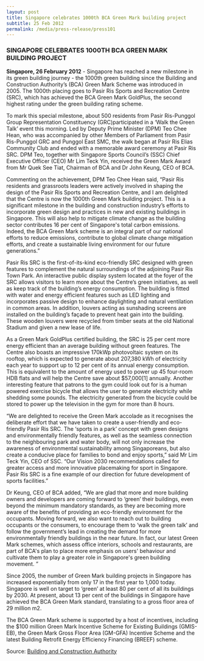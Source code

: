 ```yaml
---
layout: post
title: Singapore celebrates 1000th BCA Green Mark building project
subtitle: 25 Feb 2012
permalink: /media/press-release/press101
---
```


### SINGAPORE CELEBRATES 1000TH BCA GREEN MARK BUILDING PROJECT

**Singapore, 26 February 2012** - Singapore has reached a new milestone in its green building journey - the 1000th green building since the Building and Construction Authority’s (BCA) Green Mark Scheme was introduced in 2005. The 1000th placing goes to Pasir Ris Sports and Recreation Centre (SRC), which has achieved the BCA Green Mark GoldPlus, the second highest rating under the green building rating scheme.

To mark this special milestone, about 500 residents from Pasir Ris-Punggol Group Representation Constituency (GRC)participated in a ‘Walk the Green Talk’ event this morning. Led by Deputy Prime Minister (DPM) Teo Chee Hean, who was accompanied by other Members of Parliament from Pasir Ris-Punggol GRC and Punggol East SMC, the walk began at Pasir Ris Elias Community Club and ended with a memorable award ceremony at Pasir Ris SRC. DPM Teo, together with Singapore Sports Council’s (SSC) Chief Executive Officer (CEO) Mr Lim Teck Yin, received the Green Mark Award from Mr Quek See Tiat, Chairman of BCA and Dr John Keung, CEO of BCA. 

Commenting on the achievement, DPM Teo Chee Hean said, “Pasir Ris residents and grassroots leaders were actively involved in shaping the design of the Pasir Ris Sports and Recreation Centre, and I am delighted that the Centre is now the 1000th Green Mark building project. This is a significant milestone in the building and construction industry’s efforts to incorporate green design and practices in new and existing buildings in Singapore. This will also help to mitigate climate change as the building sector contributes 16 per cent of Singapore's total carbon emissions. Indeed, the BCA Green Mark scheme is an integral part of our national efforts to reduce emissions, contribute to global climate change mitigation efforts, and create a sustainable living environment for our future generations.” 

Pasir Ris SRC is the first-of-its-kind eco-friendly SRC designed with green features to complement the natural surroundings of the adjoining Pasir Ris Town Park. An interactive public display system located at the foyer of the SRC allows visitors to learn more about the Centre’s green initiatives, as well as keep track of the building’s energy consumption. The building is fitted with water and energy efficient features such as LED lighting and incorporates passive design to enhance daylighting and natural ventilation in common areas. In addition, louvers acting as sunshading screens are installed on the building’s façade to prevent heat gain into the building. These wooden louvers were recycled from timber seats at the old National Stadium and given a new lease of life. 

As a Green Mark GoldPlus certified building, the SRC is 25 per cent more energy efficient than an average building without green features. The Centre also boasts an impressive 170kWp photovoltaic system on its rooftop, which is expected to generate about 207,380 kWh of electricity each year to support up to 12 per cent of its annual energy consumption. This is equivalent to the amount of energy used to power up 45 four-room HDB flats and will help the Centre save about $57,000[1] annually. Another interesting feature that patrons to the gym could look out for is a human powered exercise bicycle that allows the user to generate electricity while shedding some pounds. The electricity generated from the bicycle could be stored to power up the television in the gym for more than 8 hours. 

“We are delighted to receive the Green Mark accolade as it recognises the deliberate effort that we have taken to create a user-friendly and eco-friendly Pasir Ris SRC. The ‘sports in a park’ concept with green designs and environmentally friendly features, as well as the seamless connection to the neighbouring park and water body, will not only increase the awareness of environmental sustainability among Singaporeans, but also create a conducive place for families to bond and enjoy sports,” said Mr Lim Teck Yin, CEO of SSC. “Our Vision 2030 recommendations called for greater access and more innovative placemaking for sport in Singapore. Pasir Ris SRC is a fine example of our direction for future development of sports facilities.” 

Dr Keung, CEO of BCA added, “We are glad that more and more building owners and developers are coming forward to ‘green’ their buildings, even beyond the minimum mandatory standards, as they are becoming more aware of the benefits of providing an eco-friendly environment for the occupants. Moving forward, we also want to reach out to building occupants or the consumers, to encourage them to ‘walk the green talk’ and follow the government’s lead in creating the demand for more environmentally friendly buildings in the near future. In fact, our latest Green Mark schemes, which assess office interiors, schools and restaurants, are part of BCA's plan to place more emphasis on users' behaviour and cultivate them to play a greater role in Singapore's green building movement. ” 

Since 2005, the number of Green Mark building projects in Singapore has increased exponentially from only 17 in the first year to 1,000 today. Singapore is well on target to ‘green’ at least 80 per cent of all its buildings by 2030. At present, about 13 per cent of the buildings in Singapore have achieved the BCA Green Mark standard, translating to a gross floor area of 29 million m2. 

The BCA Green Mark scheme is supported by a host of incentives, including the $100 million Green Mark Incentive Scheme for Existing Buildings (GMIS-EB), the Green Mark Gross Floor Area (GM-GFA) Incentive Scheme and the latest Building Retrofit Energy Efficiency Financing (BREEF) scheme.

Source: [<a href="https://www.bca.gov.sg/Newsroom/pr26022012_GM.html" target="_blank">Building and Construction Authority </a>](https://www.bca.gov.sg/Newsroom/pr26022012_GM.html)